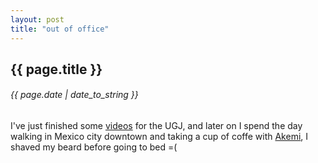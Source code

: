 ```yaml
---
layout: post
title: "out of office"
---
```


## {{ page.title }}

###### {{ page.date | date_to_string }}

I've just finished some [videos](http://www.youtube.com/user/ugjmexico) for the UGJ, and later on I spend the day walking in Mexico city downtown and taking a cup of coffe with [Akemi](http://xakemix.wordpress.com/), I shaved my beard before going to bed =(
